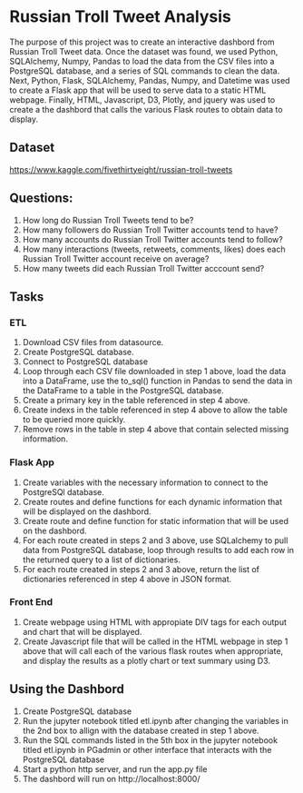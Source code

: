 # Russian Troll Tweet Analysis

The purpose of this project was to create an interactive dashbord from Russian Troll Tweet data. Once the dataset was found, we used Python, SQLAlchemy, Numpy, Pandas to load the data from the CSV files into a PostgreSQL database, and a series of SQL commands to clean the data. Next, Python, Flask, SQLAlchemy, Pandas, Numpy, and Datetime was used to create a Flask app that will be used to serve data to a static HTML webpage. Finally, HTML, Javascript, D3, Plotly, and jquery was used to create a the dashbord that calls the various Flask routes to obtain data to display.

## Dataset

https://www.kaggle.com/fivethirtyeight/russian-troll-tweets

## Questions:

1. How long do Russian Troll Tweets tend to be?
2. How many followers do Russian Troll Twitter accounts tend to have?
3. How many accounts do Russian Troll Twitter accounts tend to follow?
4. How many interactions (tweets, retweets, comments, likes) does each Russian Troll Twitter account receive on average?
5. How many tweets did each Russian Troll Twitter acccount send?

## Tasks

### ETL

1. Download CSV files from datasource.
2. Create PostgreSQL database.
3. Connect to PostgreSQL database
4. Loop through each CSV file downloaded in step 1 above, load the data into a DataFrame, use the to_sql() function in Pandas to send the data in the DataFrame to a table in the PostgreSQL database. 
5. Create a primary key in the table referenced in step 4 above.
6. Create indexs in the table referenced in step 4 above to allow the table to be queried more quickly. 
7. Remove rows in the table in step 4 above that contain selected missing information.

### Flask App

1. Create variables with the necessary information to connect to the PostgreSQl database.
2. Create routes and define functions for each dynamic information that will be displayed on the dashbord. 
3. Create route and define function for static information that will be used on the dashbord. 
4. For each route created in steps 2 and 3 above, use SQLalchemy to pull data from PostgreSQL database, loop through results to add each row in the returned query to a list of dictionaries. 
5. For each route created in steps 2 and 3 above, return the list of dictionaries referenced in step 4 above in JSON format.

### Front End 

1. Create webpage using HTML with appropiate DIV tags for each output and chart that will be displayed.
2. Create Javascript file that will be called in the HTML webpage in step 1 above that will call each of the various flask routes when appropriate, and display the results as a plotly chart or text summary using D3. 

## Using the Dashbord
1. Create PostgreSQL database
2. Run the jupyter notebook titled etl.ipynb after changing the variables in the 2nd box to allign with the database created in step 1 above.
3. Run the SQL commands listed in the 5th box in the jupyter notebook titled etl.ipynb in PGadmin or other interface that interacts with the PostgreSQL database
4. Start a python http server, and run the app.py file
5. The dashbord will run on http://localhost:8000/
